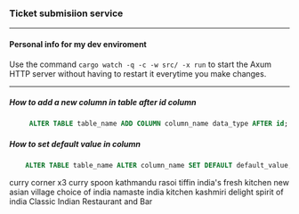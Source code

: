 ### Ticket submisiion service

---

#### Personal info for my dev enviroment

Use the command
`cargo watch -q -c -w src/ -x run`
to start the Axum HTTP server without having to restart it everytime you make changes.

---

##### How to add a new column in table after id column

```sql
     ALTER TABLE table_name ADD COLUMN column_name data_type AFTER id;
```

##### How to set default value in column

```sql
    ALTER TABLE table_name ALTER column_name SET DEFAULT default_value;
```

curry corner x3
curry spoon
kathmandu rasoi
tiffin india's fresh kitchen
new asian village
choice of india
namaste india kitchen
kashmiri delight
spirit of india
Classic Indian Restaurant and Bar
